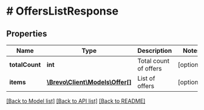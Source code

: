 # # OffersListResponse

## Properties

Name | Type | Description | Notes
------------ | ------------- | ------------- | -------------
**totalCount** | **int** | Total count of offers | [optional]
**items** | [**\Brevo\Client\Models\Offer[]**](Offer.md) | List of offers | [optional]

[[Back to Model list]](../../README.md#models) [[Back to API list]](../../README.md#endpoints) [[Back to README]](../../README.md)
